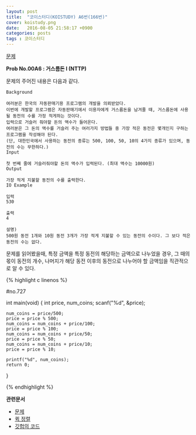 ```yaml
---
layout: post
title:  "코이스터디(KOISTUDY) A6번(166번)"
cover: koistudy.png
date:   2016-08-05 21:58:17 +0900
categories: posts
tags : 코이스터디
---
```


[문제](http://koistudy.net/?mid=prob_page&NO=166)

**Prob No.00A6 : 거스름돈 I (NTTP)**

문제의 주어진 내용은 다음과 같다.

    Background

    여러분은 한국의 자동판매기용 프로그램의 개발을 의뢰받았다.
    이번에 개발할 프로그램은 자동판매기에서 이용자에게 거스름돈을 남겨줄 때, 거스름돈에 사용될 동전의 수를 가정 적게하는 것이다.
    입력으로 거슬러 줘야할 돈의 액수가 들어온다.
    여러분은 그 돈의 액수를 거슬러 주는 여러가지 방법들 중 가장 적은 동전은 몇개인지 구하는 프로그램을 작성해야 된다.
    (단, 대한민국에서 사용하는 동전의 종류는 500, 100, 50, 10의 4가지 종류가 있으며, 동전의 수는 무한하다.)
    Input

    첫 번째 줄에 거슬러줘야할 돈의 액수가 입력된다. (최대 액수는 10000원)
    Output

    가장 적게 지불할 동전의 수를 출력한다.
    IO Example

    입력
    530

    출력
    4

    설명)
    500원 동전 1개와 10원 동전 3개가 가장 적게 지불할 수 있는 동전의 수이다. 그 보다 적은 동전의 수는 없다.

문제를 읽어봤을때, 특정 금액을 특정 동전의 해당하는 금액으로 나누었을 경우, 그 때의 몫이 동전의 개수, 나머지가 해당 동전 이후의 동전으로 나누어야 할 금액임을 직관적으로 알 수 있다.

{% highlight c linenos %}

#no.727

int main(void)
{
	int price, num_coins;
	scanf("%d", &price);

	num_coins = price/500;
	price = price % 500;
	num_coins = num_coins + price/100;
	price = price % 100;
	num_coins = num_coins + price/50;
	price = price % 50;
	num_coins = num_coins + price/10;
	price = price % 10;

	printf("%d", num_coins);
	return 0;
}

{% endhighlight %}

**관련문서**

- [문제](http://koistudy.net/?mid=prob_page&NO=166)
- [퀵 정렬](https://ko.wikipedia.org/wiki/%ED%80%B5_%EC%A0%95%EB%A0%AC)
- [깃헙의 코드](https://github.com/NugiSquare/C_Study/blob/master/koistudy/no727.c)
